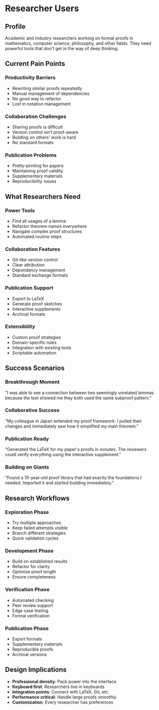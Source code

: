 # Researcher Users

## Profile

Academic and industry researchers working on formal proofs in mathematics, computer science, philosophy, and other fields. They need powerful tools that don't get in the way of deep thinking.

## Current Pain Points

### Productivity Barriers
- Rewriting similar proofs repeatedly
- Manual management of dependencies
- No good way to refactor
- Lost in notation management

### Collaboration Challenges
- Sharing proofs is difficult
- Version control isn't proof-aware
- Building on others' work is hard
- No standard formats

### Publication Problems
- Pretty-printing for papers
- Maintaining proof validity
- Supplementary materials
- Reproducibility issues

## What Researchers Need

### Power Tools
- Find all usages of a lemma
- Refactor theorem names everywhere
- Navigate complex proof structures
- Automated routine steps

### Collaboration Features
- Git-like version control
- Clear attribution
- Dependency management
- Standard exchange formats

### Publication Support
- Export to LaTeX
- Generate proof sketches
- Interactive supplements
- Archival formats

### Extensibility
- Custom proof strategies
- Domain-specific rules
- Integration with existing tools
- Scriptable automation

## Success Scenarios

### Breakthrough Moment
"I was able to see a connection between two seemingly unrelated lemmas because the tool showed me they both used the same subproof pattern."

### Collaborative Success
"My colleague in Japan extended my proof framework. I pulled their changes and immediately saw how it simplified my main theorem."

### Publication Ready
"Generated the LaTeX for my paper's proofs in minutes. The reviewers could verify everything using the interactive supplement."

### Building on Giants
"Found a 10-year-old proof library that had exactly the foundations I needed. Imported it and started building immediately."

## Research Workflows

### Exploration Phase
- Try multiple approaches
- Keep failed attempts visible
- Branch different strategies
- Quick validation cycles

### Development Phase
- Build on established results
- Refactor for clarity
- Optimize proof length
- Ensure completeness

### Verification Phase
- Automated checking
- Peer review support
- Edge case testing
- Formal verification

### Publication Phase
- Export formats
- Supplementary materials
- Reproducible proofs
- Archival versions

## Design Implications

- **Professional density**: Pack power into the interface
- **Keyboard first**: Researchers live in keyboards
- **Integration points**: Connect with LaTeX, Git, etc.
- **Performance critical**: Handle large proofs smoothly
- **Customization**: Every researcher has preferences